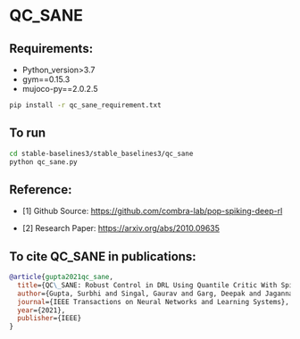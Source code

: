 # QC_SANE

## Requirements:
* Python_version>3.7
* gym==0.15.3
* mujoco-py==2.0.2.5
```bash
pip install -r qc_sane_requirement.txt
```
## To run
```bash
cd stable-baselines3/stable_baselines3/qc_sane
python qc_sane.py
```

## Reference:
- [1] Github Source: https://github.com/combra-lab/pop-spiking-deep-rl

- [2] Research Paper: https://arxiv.org/abs/2010.09635

## To cite QC_SANE in publications:

```bibtex
@article{gupta2021qc_sane,
  title={QC\_SANE: Robust Control in DRL Using Quantile Critic With Spiking Actor and Normalized Ensemble},
  author={Gupta, Surbhi and Singal, Gaurav and Garg, Deepak and Jagannathan, Sarangapani},
  journal={IEEE Transactions on Neural Networks and Learning Systems},
  year={2021},
  publisher={IEEE}
}
```
